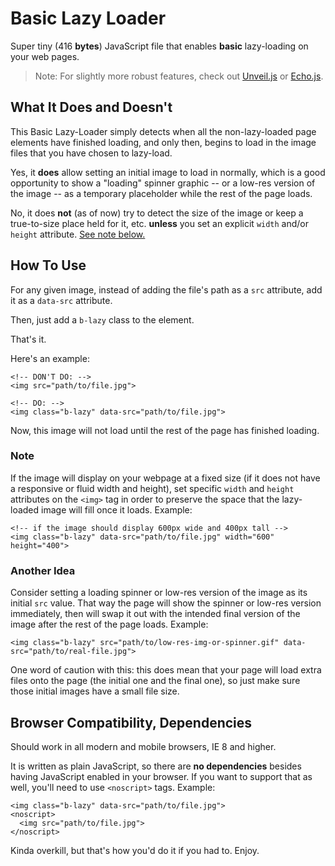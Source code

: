 # Basic Lazy Loader

Super tiny (416 **bytes**) JavaScript file that enables **basic** lazy-loading on your web pages.

>Note: For slightly more robust features, check out [Unveil.js](https://github.com/luis-almeida/unveil) or [Echo.js](https://github.com/toddmotto/echo).

## What It Does and Doesn't

This Basic Lazy-Loader simply detects when all the non-lazy-loaded page elements have finished loading, and only then, begins to load in the image files that you have chosen to lazy-load.

Yes, it **does** allow setting an initial image to load in normally, which is a good opportunity to show a "loading" spinner graphic -- or a low-res version of the image -- as a temporary placeholder while the rest of the page loads.

No, it does **not** (as of now) try to detect the size of the image or keep a true-to-size place held for it, etc. **unless** you set an explicit `width` and/or `height` attribute. <a href="#note">See note below.</a>


## How To Use

For any given image, instead of adding the file's path as a `src` attribute, add it as a `data-src` attribute.

Then, just add a `b-lazy` class to the element.

That's it.

Here's an example:

    <!-- DON'T DO: -->
    <img src="path/to/file.jpg">
    
    <!-- DO: -->
    <img class="b-lazy" data-src="path/to/file.jpg">

Now, this image will not load until the rest of the page has finished loading.


### Note

If the image will display on your webpage at a fixed size (if it does not have a responsive or fluid width and height), set specific `width` and `height` attributes on the `<img>` tag in order to preserve the space that the lazy-loaded image will fill once it loads. Example:

    <!-- if the image should display 600px wide and 400px tall -->
    <img class="b-lazy" data-src="path/to/file.jpg" width="600" height="400">


### Another Idea

Consider setting a loading spinner or low-res version of the image as its initial `src` value. That way the page will show the spinner or low-res version immediately, then will swap it out with the intended final version of the image after the rest of the page loads. Example:

    <img class="b-lazy" src="path/to/low-res-img-or-spinner.gif" data-src="path/to/real-file.jpg">

One word of caution with this: this does mean that your page will load extra files onto the page (the initial one and the final one), so just make sure those initial images have a small file size.


## Browser Compatibility, Dependencies

Should work in all modern and mobile browsers, IE 8 and higher.

It is written as plain JavaScript, so there are **no dependencies** besides having JavaScript enabled in your browser. If you want to support that as well, you'll need to use `<noscript>` tags. Example:

    <img class="b-lazy" data-src="path/to/file.jpg">
    <noscript>
      <img src="path/to/file.jpg">
    </noscript>

Kinda overkill, but that's how you'd do it if you had to. Enjoy.
